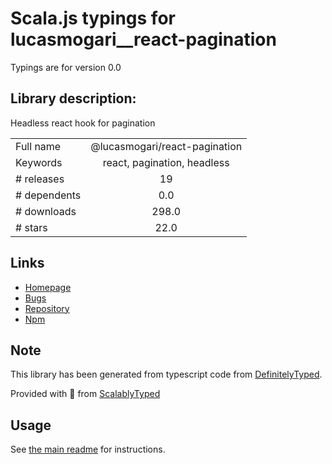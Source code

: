 
# Scala.js typings for lucasmogari__react-pagination

Typings are for version 0.0

## Library description:
Headless react hook for pagination

|                    |                 |
| ------------------ | :-------------: |
| Full name          | @lucasmogari/react-pagination |
| Keywords           | react, pagination, headless |
| # releases         | 19 |
| # dependents       | 0.0 |
| # downloads        | 298.0 |
| # stars            | 22.0 |

## Links
- [Homepage](https://react-pagination.mogari.co)
- [Bugs](https://github.com/lucasmogari/react-pagination/issues)
- [Repository](https://github.com/lucasmogari/react-pagination)
- [Npm](https://www.npmjs.com/package/%40lucasmogari%2Freact-pagination)
    


## Note
This library has been generated from typescript code from [DefinitelyTyped](https://definitelytyped.org).

Provided with :purple_heart: from [ScalablyTyped](https://github.com/oyvindberg/ScalablyTyped)

## Usage
See [the main readme](../../readme.md) for instructions.


